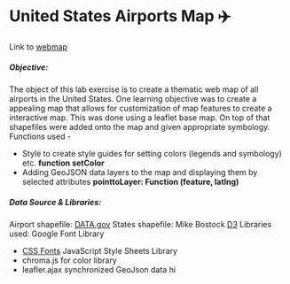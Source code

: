 # United States Airports Map :airplane:
Link to [webmap](https://garciahan.github.io/USairportsmap/map.html)
##### Objective:
The object of this lab exercise is to create a thematic web map of all airports in the United States. One learning objective was to create a appealing map that allows for customization of map features to create a interactive map. This was done using a leaflet base map. On top of that shapefiles were added onto the map and given appropriate symbology.
Functions used -
* Style to create style guides for setting colors (legends and symbology) etc. **function setColor**
* Adding GeoJSON data layers to the map and displaying them by selected attributes **pointtoLayer: Function (feature, latlng)**
##### Data Source & Libraries:
Airport shapefile: [DATA.gov](https://catalog.data.gov/dataset/airports)
States shapefile: Mike Bostock [D3](https://d3js.org/)
Libraries used:
Google Font Library
* [CSS Fonts](https://www.w3schools.com/css/css_font.asp)
JavaScript Style Sheets Library
* chroma.js for color library
* leafler.ajax synchronized GeoJson data
hi
